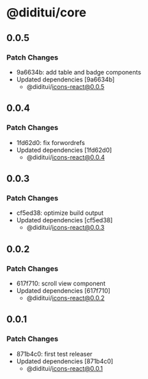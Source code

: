 # @diditui/core

## 0.0.5

### Patch Changes

- 9a6634b: add table and badge components
- Updated dependencies [9a6634b]
  - @diditui/icons-react@0.0.5

## 0.0.4

### Patch Changes

- 1fd62d0: fix forwordrefs
- Updated dependencies [1fd62d0]
  - @diditui/icons-react@0.0.4

## 0.0.3

### Patch Changes

- cf5ed38: optimize build output
- Updated dependencies [cf5ed38]
  - @diditui/icons-react@0.0.3

## 0.0.2

### Patch Changes

- 617f710: scroll view component
- Updated dependencies [617f710]
  - @diditui/icons-react@0.0.2

## 0.0.1

### Patch Changes

- 871b4c0: first test releaser
- Updated dependencies [871b4c0]
  - @diditui/icons-react@0.0.1

